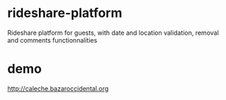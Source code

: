 # rideshare-platform
Rideshare platform for guests, with date and location validation, removal and comments functionnalities

# demo
http://caleche.bazaroccidental.org
